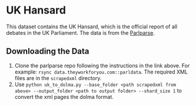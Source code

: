 # UK Hansard

This dataset contains the UK Hansard, which is the official report of all debates in the UK Parliament. The data is from the [Parlparse](https://parser.theyworkforyou.com/hansard.html).

## Downloading the Data

1. Clone the parlparse repo following the instructions in the link above. For example: `rsync data.theyworkforyou.com::parldata`. The required XML files are in the `scrapedxml` directory.
2. Use `python uk_to_dolma.py --base_folder <path scrapedxml from above> --output_folder <path to output folder> --shard_size 1` to convert the xml pages the dolma format.

```
